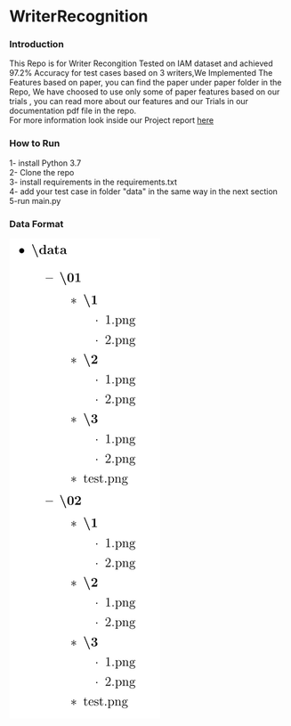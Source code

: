 # WriterRecognition
### Introduction 
This Repo is for Writer Recongition Tested on IAM dataset and achieved 97.2% Accuracy for test cases based on 3 writers,We Implemented The Features based on paper,
you can find the paper under paper folder in the Repo, We have choosed to use only some of paper features based on our trials , you can read more about our features
and our Trials in our documentation pdf file in the repo.<br />
For more information look inside our Project report [here](https://github.com/karashily/WriterRecognition/blob/master/Project%20Report.pdf)
### How to Run 
1- install Python 3.7<br /> 
2- Clone the repo<br /> 
3- install requirements in the requirements.txt<br /> 
4- add your test case in folder "data" in the same way in the next section<br /> 
5-run main.py <br /> 
### Data Format 
![image](https://github.com/karashily/WriterRecognition/blob/master/data.png)
